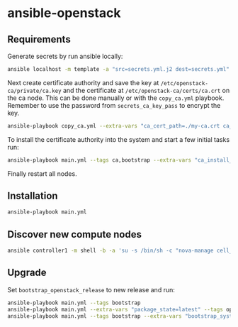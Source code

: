 # ansible-openstack

## Requirements

Generate secrets by run ansible locally:

```sh
ansible localhost -m template -a "src=secrets.yml.j2 dest=secrets.yml"
```

Next create certificate authority and save the key at `/etc/openstack-ca/private/ca.key`
and the certificate at `/etc/openstack-ca/certs/ca.crt` on the ca node. This can be done manually or 
with the `copy_ca.yml` playbook. Remember to use the password from `secrets_ca_key_pass` to encrypt the key.

```sh
ansible-playbook copy_ca.yml --extra-vars "ca_cert_path=./my-ca.crt ca_key_path=./my-ca.key"
```

To install the certificate authority into the system and start a few initial tasks run:

```sh
ansible-playbook main.yml --tags ca,bootstrap --extra-vars "ca_install_trust=true bootstrap_system_upgrade=true"
```

Finally restart all nodes.

## Installation

```sh
ansible-playbook main.yml
```

## Discover new compute nodes

```sh
ansible controller1 -m shell -b -a 'su -s /bin/sh -c "nova-manage cell_v2 discover_hosts" nova'
```

## Upgrade

Set `bootstrap_openstack_release` to new release and run:
```sh
ansible-playbook main.yml --tags bootstrap
ansible-playbook main.yml --extra-vars "package_state=latest" --tags openstack
ansible-playbook main.yml --tags bootstrap --extra-vars "bootstrap_system_upgrade=true"
```
